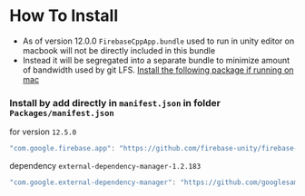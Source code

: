 # How To Install

- As of version 12.0.0 `FirebaseCppApp.bundle` used to run in unity editor on macbook will not be directly included in this bundle
- Instead it will be segregated into a separate bundle to minimize amount of bandwidth used by git LFS. [Install the following package if running on mac](https://github.com/firebase-unity/firebase-support-ios)


### Install by add directly in `manifest.json` in folder `Packages/manifest.json`

for version `12.5.0`
```csharp
"com.google.firebase.app": "https://github.com/firebase-unity/firebase-app.git#12.5.0",
```

dependency `external-dependency-manager-1.2.183`
```csharp
"com.google.external-dependency-manager": "https://github.com/googlesamples/unity-jar-resolver.git?path=upm#v1.2.183",
```

